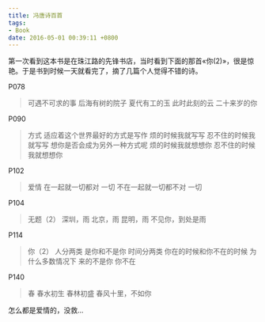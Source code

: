 ```yaml
---
title: 冯唐诗百首
tags:
- Book
date: 2016-05-01 00:39:11 +0800
---
```


第一次看到这本书是在珠江路的先锋书店，当时看到下面的那首«你(2)»，很是惊艳。于是书到时候一天就看完了，摘了几篇个人觉得不错的诗。

P078

> 可遇不可求的事
> 后海有树的院子 夏代有工的玉 此时此刻的云 二十来岁的你

P090

> 方式
> 适应着这个世界最好的方式是写作
> 烦的时候我就写写
> 忍不住的时候我就写写
> 想你是否会成为另外一种方式呢
> 烦的时候我就想想你
> 忍不住的时候我就想想你

P102

> 爱情
> 在一起就一切都对
> 一切
> 不在一起就一切都不对
> 一切

P104

> 无题（2）
> 深圳，雨
> 北京，雨
> 昆明，雨
> 不见你，到处是雨

P114

> 你（2）
> 人分两类
> 是你和不是你
> 时间分两类
> 你在的时候和你不在的时候
> 为什么多数情况下
> 来的不是你
> 你不在

P140

> 春
> 春水初生
> 春林初盛
> 春风十里，不如你

怎么都是爱情的，没救...